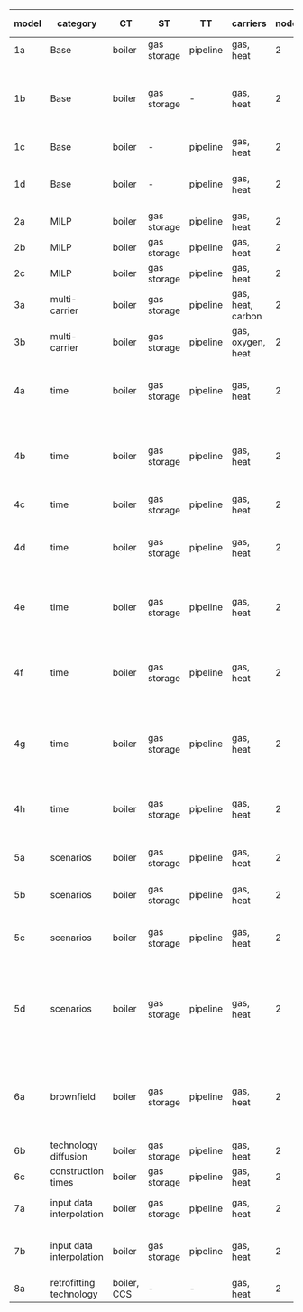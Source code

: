 | **model** | **category**             | **CT**      | **ST**       | **TT**   | **carriers**      | **nodes** | **intra-year** | **inter-year**        | **responsible** | **comment**                                                           |
|-----------|--------------------------|-------------|--------------|----------|-------------------|-----------|----------------|-----------------------|-----------------|-----------------------------------------------------------------------|
| 1a        | Base                     | boiler      | gas storage  | pipeline | gas, heat         | 2         | 1 TS           | 1 year                | AG              |                                                                       |
| 1b        | Base                     | boiler      | gas storage  | -        | gas, heat         | 2         | 1 TS           | 1 year                | LK              | No values tested because it will never be built with one ts           |
| 1c        | Base                     | boiler      | -            | pipeline | gas, heat         | 2         | 1 TS           | 1 year                | LK              |                                                                       |
| 1d        | Base                     | boiler      | -            | pipeline | gas, heat         | 2         | 1 TS           | 1 year                | AG              | exponential loss for transport technologies                           |
| 2a        | MILP                     | boiler      | gas storage  | pipeline | gas, heat         | 2         | 1 TS           | 1 year                | AG              | PWA capex                                                             |
| 2b        | MILP                     | boiler      | gas storage  | pipeline | gas, heat         | 2         | 1 TS           | 1 year                | JM              | min load                                                              |
| 2c        | MILP                     | boiler      | gas storage  | pipeline | gas, heat         | 2         | 1 TS           | 1 year                | JM              | min capacity                                                          |
| 3a        | multi-carrier            | boiler      | gas storage  | pipeline | gas, heat, carbon | 2         | 1 TS           | 1 year                | AG              | 2 output carriers                                                     |
| 3b        | multi-carrier            | boiler      | gas storage  | pipeline | gas, oxygen, heat | 2         | 1 TS           | 1 year                | AG              | 2 input carriers                                                      |
| 4a        | time                     | boiler      | gas storage  | pipeline | gas, heat         | 2         | full TS        | 1 year                | JM              | Capacity, Opex yearly depend on maximum demand                        |
| 4b        | time                     | boiler      | gas storage  | pipeline | gas, heat         | 2         | full TS, agg.  | 1 year                | JM              | No values tested. TSA yields different values each run.               |
| 4c        | time                     | boiler      | gas storage  | pipeline | gas, heat         | 2         | 1 TS           | 3 years, PF           | JM              |                                                                       |
| 4d        | time                     | boiler      | gas storage  | pipeline | gas, heat         | 2         | 1 TS           | 3 years, 1 year MF    | JM              | Only Results object is tested: Capacity & Addition                    |
| 4e        | time                     | boiler      | gas storage  | pipeline | gas, heat         | 2         | 1 TS           | 3 years, 2 year MF    | JM              | Only Results object is tested: Capacity & Addition                    |
| 4f        | time                     | boiler      | gas storage  | pipeline | gas, heat         | 2         | full TS, agg   | 3 years, PF           | JM              | No values tested. TSA yields different values each run.               |
| 4g        | time                     | boiler      | gas storage  | pipeline | gas, heat         | 2         | full TS, agg   | 3 years, 2 year MF    | JM              | No values tested. TSA yields different values each run.               |
| 4h        | time                     | boiler      | gas storage  | pipeline | gas, heat         | 2         | 1 TS           | 3 years, PF, biannual | JB              | Test interval between years and related results.                      |
| 5a        | scenarios                | boiler      | gas storage  | pipeline | gas, heat         | 2         | 1 TS           | 1 year                | AG              | test general scenario behavior                                        |
| 5b        | scenarios                | boiler      | gas storage  | pipeline | gas, heat         | 2         | 1 TS           | 1 year                | AG              | test scenario set expansion                                           |
| 5c        | scenarios                | boiler      | gas storage  | pipeline | gas, heat         | 2         | 1 TS           | 1 year                | AG              | test scenarios for system and analysis                                |
| 5d        | scenarios                | boiler      | gas storage  | pipeline | gas, heat         | 2         | 1 TS           | 1 year                | AG              | test list expansion: scenario names, value changes, carrier exclusion |
| 6a        | brownfield               | boiler      | gas storage  | pipeline | gas, heat         | 2         | 1 TS           | 1 year                | JM              | Test capacity addition and capacities existing, also for energy       |
| 6b        | technology diffusion     | boiler      | gas storage  | pipeline | gas, heat         | 2         | 1 TS           | 3 years, PF           | JM              |                                                                       |
| 6c        | construction times       | boiler      | gas storage  | pipeline | gas, heat         | 2         | 1 TS           | 2 years, PF           | AG              |                                                                       |
| 7a        | input data interpolation | boiler      | gas storage  | pipeline | gas, heat         | 2         | 1 TS           | 3 years, PF           | LK              | interpolation of yearly input data                                    |
| 7b        | input data interpolation | boiler      | gas storage  | pipeline | gas, heat         | 2         | 1 TS           | 3 years, PF           | LK              | skip interpolation of yearly input data                               |
| 8a        | retrofitting technology  | boiler, CCS | -            | -        | gas, heat         | 2         | 1 TS           | 1 year                | AG              |                                                                       |
